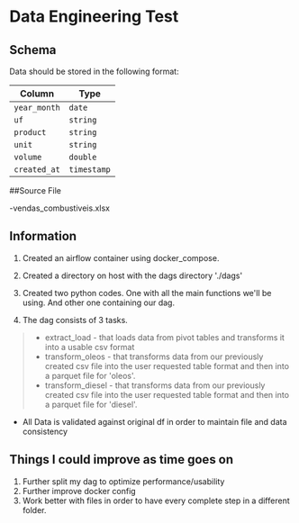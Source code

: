 Data Engineering Test
====================
## Schema

Data should be stored in the following format:

| Column       | Type        |
| ------------ | ----------- |
| `year_month` | `date`      |
| `uf`         | `string`    |
| `product`    | `string`    |
| `unit`       | `string`    |
| `volume`     | `double`    |
| `created_at` | `timestamp` |

##Source File

  -vendas_combustiveis.xlsx
  
## Information
1. Created an airflow container using docker_compose.

2. Created a directory on host with the dags directory './dags'

3. Created two python codes. One with all the main functions we'll be using. And other one containing our dag.

4. The dag consists of 3 tasks.
  >- extract_load - that loads data from pivot tables and transforms it into a usable csv format
  >- transform_oleos - that transforms data from our previously created csv file into the user requested table format and then into a parquet file for 'oleos'.
  >- transform_diesel - that transforms data from our previously created csv file into the user requested table format and then into a parquet file for 'diesel'.
- All Data is validated against original df in order to maintain file and data consistency
  
## Things I could improve as time goes on

1. Further split my dag to optimize performance/usability
2. Further improve docker config
3. Work better with files in order to have every complete step in a different folder.
